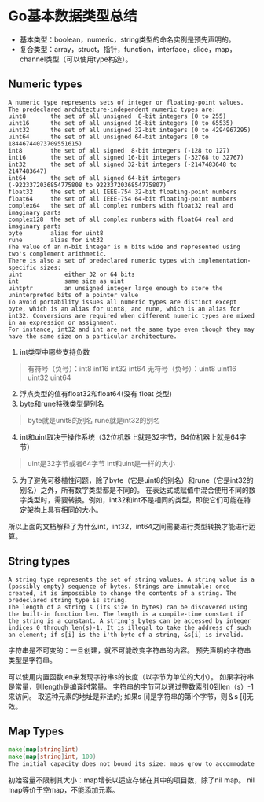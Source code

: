 # Go基本数据类型总结

- 基本类型：boolean，numeric，string类型的命名实例是预先声明的。
- 复合类型：array，struct，指针，function，interface，slice，map，channel类型（可以使用type构造）。

## Numeric types

```
A numeric type represents sets of integer or floating-point values. The predeclared architecture-independent numeric types are:
uint8       the set of all unsigned  8-bit integers (0 to 255)
uint16      the set of all unsigned 16-bit integers (0 to 65535)
uint32      the set of all unsigned 32-bit integers (0 to 4294967295)
uint64      the set of all unsigned 64-bit integers (0 to 18446744073709551615)
int8        the set of all signed  8-bit integers (-128 to 127)
int16       the set of all signed 16-bit integers (-32768 to 32767)
int32       the set of all signed 32-bit integers (-2147483648 to 2147483647)
int64       the set of all signed 64-bit integers (-9223372036854775808 to 9223372036854775807)
float32     the set of all IEEE-754 32-bit floating-point numbers
float64     the set of all IEEE-754 64-bit floating-point numbers
complex64   the set of all complex numbers with float32 real and imaginary parts
complex128  the set of all complex numbers with float64 real and imaginary parts
byte        alias for uint8
rune        alias for int32
The value of an n-bit integer is n bits wide and represented using two's complement arithmetic.
There is also a set of predeclared numeric types with implementation-specific sizes:
uint            either 32 or 64 bits
int             same size as uint
uintptr         an unsigned integer large enough to store the uninterpreted bits of a pointer value
To avoid portability issues all numeric types are distinct except byte, which is an alias for uint8, and rune, which is an alias for int32. Conversions are required when different numeric types are mixed in an expression or assignment.
For instance, int32 and int are not the same type even though they may have the same size on a particular architecture.
```

1. int类型中哪些支持负数
> 有符号（负号）：int8 int16 int32 int64
> 无符号（负号）：uint8 uint16 uint32 uint64
2. 浮点类型的值有float32和float64(没有 float 类型)
3. byte和rune特殊类型是别名
> byte就是unit8的别名
> rune就是int32的别名
4. int和uint取决于操作系统（32位机器上就是32字节，64位机器上就是64字节）
> uint是32字节或者64字节
> int和uint是一样的大小
5. 为了避免可移植性问题，除了byte（它是uint8的别名）和rune（它是int32的别名）之外，所有数字类型都是不同的。 在表达式或赋值中混合使用不同的数字类型时，需要转换。例如，int32和int不是相同的类型，即使它们可能在特定架构上具有相同的大小。

所以上面的文档解释了为什么int，int32，int64之间需要进行类型转换才能进行运算。

## String types
```
A string type represents the set of string values. A string value is a (possibly empty) sequence of bytes. Strings are immutable: once created, it is impossible to change the contents of a string. The predeclared string type is string.
The length of a string s (its size in bytes) can be discovered using the built-in function len. The length is a compile-time constant if the string is a constant. A string's bytes can be accessed by integer indices 0 through len(s)-1. It is illegal to take the address of such an element; if s[i] is the i'th byte of a string, &s[i] is invalid.
```
字符串是不可变的：一旦创建，就不可能改变字符串的内容。 预先声明的字符串类型是字符串。

可以使用内置函数len来发现字符串s的长度（以字节为单位的大小）。 如果字符串是常量，则length是编译时常量。 字符串的字节可以通过整数索引0到len（s）-1来访问。 取这种元素的地址是非法的; 如果s [i]是字符串的第i个字节，则＆s [i]无效。

## Map Types
```go
make(map[string]int)
make(map[string]int, 100)
The initial capacity does not bound its size: maps grow to accommodate the number of items stored in them, with the exception of nil maps. A nil map is equivalent to an empty map except that no elements may be added.
```
初始容量不限制其大小：map增长以适应存储在其中的项目数，除了nil map。 nil map等价于空map，不能添加元素。

